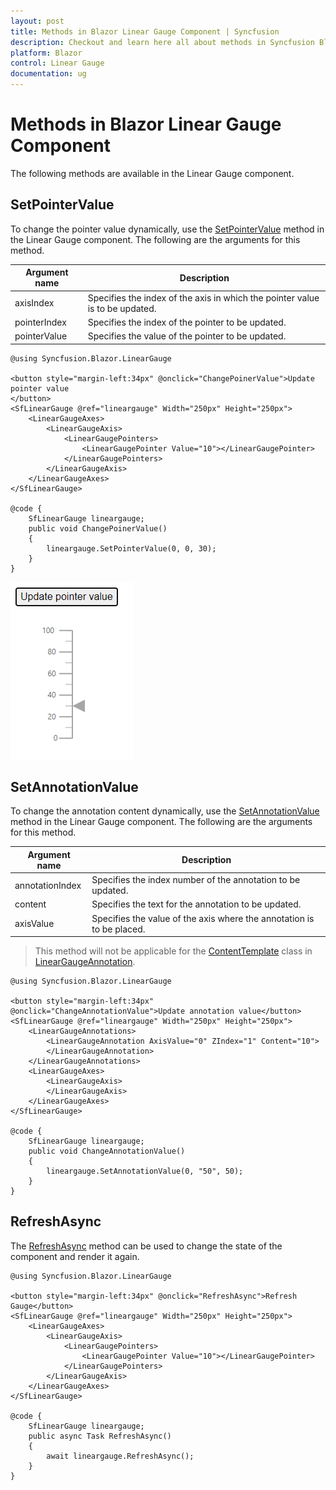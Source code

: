 ```yaml
---
layout: post
title: Methods in Blazor Linear Gauge Component | Syncfusion
description: Checkout and learn here all about methods in Syncfusion Blazor Linear Gauge component and much more.
platform: Blazor
control: Linear Gauge
documentation: ug
---
```


# Methods in Blazor Linear Gauge Component

The following methods are available in the Linear Gauge component.

## SetPointerValue

To change the pointer value dynamically, use the [SetPointerValue](https://help.syncfusion.com/cr/blazor/Syncfusion.Blazor.LinearGauge.SfLinearGauge.html#Syncfusion_Blazor_LinearGauge_SfLinearGauge_SetPointerValue_System_Int32_System_Int32_System_Double_) method in the Linear Gauge component. The following are the arguments for this method.

|   Argument name      |   Description                            |
|----------------------| -----------------------------------------|
|     axisIndex        |    Specifies the index of the axis in which the pointer value is to be updated.|
|     pointerIndex     |    Specifies the index of the pointer to be updated.           |
|     pointerValue            |    Specifies the value of the pointer to be updated.           |

```cshtml
@using Syncfusion.Blazor.LinearGauge

<button style="margin-left:34px" @onclick="ChangePoinerValue">Update pointer value
</button>
<SfLinearGauge @ref="lineargauge" Width="250px" Height="250px">
    <LinearGaugeAxes>
        <LinearGaugeAxis>
            <LinearGaugePointers>
                <LinearGaugePointer Value="10"></LinearGaugePointer>
            </LinearGaugePointers>
        </LinearGaugeAxis>
    </LinearGaugeAxes>
</SfLinearGauge>

@code {
    SfLinearGauge lineargauge;
    public void ChangePoinerValue()
    {
        lineargauge.SetPointerValue(0, 0, 30);
    }
}
```

![Blazor Linear Gauge with Methods](./images/blazor-linear-gauge-method.png)

## SetAnnotationValue

To change the annotation content dynamically, use the [SetAnnotationValue](https://help.syncfusion.com/cr/blazor/Syncfusion.Blazor.LinearGauge.SfLinearGauge.html#Syncfusion_Blazor_LinearGauge_SfLinearGauge_SetAnnotationValue_System_Int32_System_String_System_Int32_) method in the Linear Gauge component. The following are the arguments for this method.

|   Argument name      |   Description                            |
|----------------------| -----------------------------------------|
|     annotationIndex  |    Specifies the index number of the annotation to be updated. |
|     content          |    Specifies the text for the annotation to be updated.        |
|     axisValue        |    Specifies the value of the axis where the annotation is to be placed.|

> This method will not be applicable for the [ContentTemplate](https://help.syncfusion.com/cr/blazor/Syncfusion.Blazor.LinearGauge.LinearGaugeAnnotation.html#Syncfusion_Blazor_LinearGauge_LinearGaugeAnnotation_ContentTemplate) class in [LinearGaugeAnnotation](https://help.syncfusion.com/cr/blazor/Syncfusion.Blazor.LinearGauge.LinearGaugeAnnotation.html).

```cshtml
@using Syncfusion.Blazor.LinearGauge

<button style="margin-left:34px" @onclick="ChangeAnnotationValue">Update annotation value</button>
<SfLinearGauge @ref="lineargauge" Width="250px" Height="250px">
    <LinearGaugeAnnotations>
        <LinearGaugeAnnotation AxisValue="0" ZIndex="1" Content="10">
        </LinearGaugeAnnotation>
    </LinearGaugeAnnotations>
    <LinearGaugeAxes>
        <LinearGaugeAxis>
        </LinearGaugeAxis>
    </LinearGaugeAxes>
</SfLinearGauge>

@code {
    SfLinearGauge lineargauge;
    public void ChangeAnnotationValue()
    {
        lineargauge.SetAnnotationValue(0, "50", 50);
    }
}
```

## RefreshAsync

The [RefreshAsync](https://help.syncfusion.com/cr/blazor/Syncfusion.Blazor.LinearGauge.SfLinearGauge.html#methods) method can be used to change the state of the component and render it again.

```cshtml
@using Syncfusion.Blazor.LinearGauge

<button style="margin-left:34px" @onclick="RefreshAsync">Refresh Gauge</button>
<SfLinearGauge @ref="lineargauge" Width="250px" Height="250px">
    <LinearGaugeAxes>
        <LinearGaugeAxis>
            <LinearGaugePointers>
                <LinearGaugePointer Value="10"></LinearGaugePointer>
            </LinearGaugePointers>
        </LinearGaugeAxis>
    </LinearGaugeAxes>
</SfLinearGauge>

@code {
    SfLinearGauge lineargauge;
    public async Task RefreshAsync()
    {
        await lineargauge.RefreshAsync();
    }
}
```